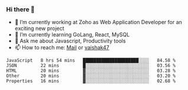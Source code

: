 ### Hi there 👋

- 🔭 I’m currently working at Zoho as Web Application Developer for an exciting new project
- 🌱 I’m currently learning GoLang, React, MySQL
- 💬 Ask me about Javascript, Productivity tools 
- 📫 How to reach me: [Mail](mailto:kvaishak007@gmail.com) or [vaishak47](https://twitter.com/vaishak47)

<!--START_SECTION:waka-->
```text
JavaScript   8 hrs 54 mins   █████████████████████░░░░   84.58 % 
JSON         22 mins         █░░░░░░░░░░░░░░░░░░░░░░░░   03.56 % 
HTML         20 mins         ▓░░░░░░░░░░░░░░░░░░░░░░░░   03.28 % 
Other        20 mins         ▓░░░░░░░░░░░░░░░░░░░░░░░░   03.20 % 
Properties   16 mins         ▓░░░░░░░░░░░░░░░░░░░░░░░░   02.68 % 
```
<!--END_SECTION:waka-->
